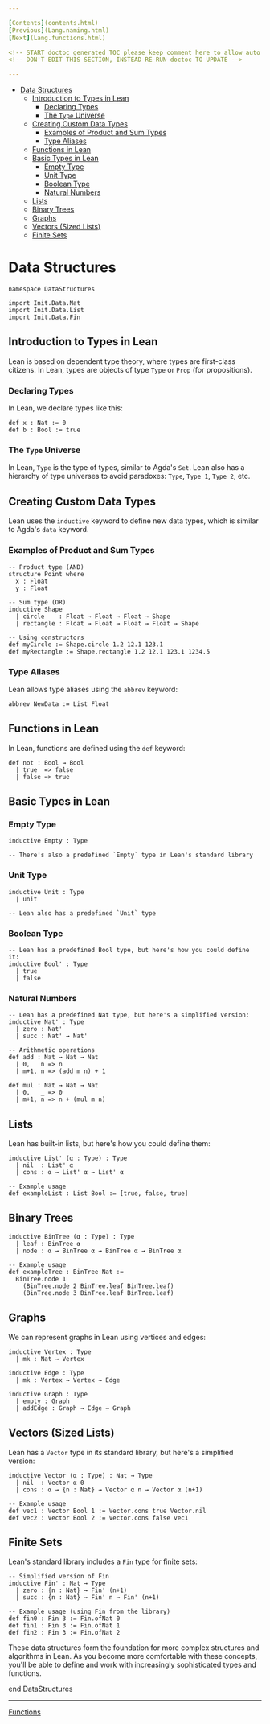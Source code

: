 ```yaml
---

[Contents](contents.html)
[Previous](Lang.naming.html)
[Next](Lang.functions.html)

<!-- START doctoc generated TOC please keep comment here to allow auto update -->
<!-- DON'T EDIT THIS SECTION, INSTEAD RE-RUN doctoc TO UPDATE -->

---
```


- [Data Structures](#data-structures)
  - [Introduction to Types in Lean](#introduction-to-types-in-lean)
    - [Declaring Types](#declaring-types)
    - [The `Type` Universe](#the-type-universe)
  - [Creating Custom Data Types](#creating-custom-data-types)
    - [Examples of Product and Sum Types](#examples-of-product-and-sum-types)
    - [Type Aliases](#type-aliases)
  - [Functions in Lean](#functions-in-lean)
  - [Basic Types in Lean](#basic-types-in-lean)
    - [Empty Type](#empty-type)
    - [Unit Type](#unit-type)
    - [Boolean Type](#boolean-type)
    - [Natural Numbers](#natural-numbers)
  - [Lists](#lists)
  - [Binary Trees](#binary-trees)
  - [Graphs](#graphs)
  - [Vectors (Sized Lists)](#vectors-sized-lists)
  - [Finite Sets](#finite-sets)

<!-- END doctoc generated TOC please keep comment here to allow auto update -->

# Data Structures

```lean
namespace DataStructures

import Init.Data.Nat
import Init.Data.List
import Init.Data.Fin
```

## Introduction to Types in Lean

Lean is based on dependent type theory, where types are first-class citizens. In Lean, types are objects of type `Type` or `Prop` (for propositions).

### Declaring Types

In Lean, we declare types like this:

```lean
def x : Nat := 0
def b : Bool := true
```

### The `Type` Universe

In Lean, `Type` is the type of types, similar to Agda's `Set`. Lean also has a hierarchy of type universes to avoid paradoxes: `Type`, `Type 1`, `Type 2`, etc.

## Creating Custom Data Types

Lean uses the `inductive` keyword to define new data types, which is similar to Agda's `data` keyword.

### Examples of Product and Sum Types

```lean
-- Product type (AND)
structure Point where
  x : Float
  y : Float

-- Sum type (OR)
inductive Shape
  | circle    : Float → Float → Float → Shape
  | rectangle : Float → Float → Float → Float → Shape

-- Using constructors
def myCircle := Shape.circle 1.2 12.1 123.1
def myRectangle := Shape.rectangle 1.2 12.1 123.1 1234.5
```

### Type Aliases

Lean allows type aliases using the `abbrev` keyword:

```lean
abbrev NewData := List Float
```

## Functions in Lean

In Lean, functions are defined using the `def` keyword:

```lean
def not : Bool → Bool
  | true  => false
  | false => true
```

## Basic Types in Lean

### Empty Type

```lean
inductive Empty : Type

-- There's also a predefined `Empty` type in Lean's standard library
```

### Unit Type

```lean
inductive Unit : Type
  | unit

-- Lean also has a predefined `Unit` type
```

### Boolean Type

```lean
-- Lean has a predefined Bool type, but here's how you could define it:
inductive Bool' : Type
  | true
  | false
```

### Natural Numbers

```lean
-- Lean has a predefined Nat type, but here's a simplified version:
inductive Nat' : Type
  | zero : Nat'
  | succ : Nat' → Nat'

-- Arithmetic operations
def add : Nat → Nat → Nat
  | 0,   n => n
  | m+1, n => (add m n) + 1

def mul : Nat → Nat → Nat
  | 0,   _ => 0
  | m+1, n => n + (mul m n)
```

## Lists

Lean has built-in lists, but here's how you could define them:

```lean
inductive List' (α : Type) : Type
  | nil  : List' α
  | cons : α → List' α → List' α

-- Example usage
def exampleList : List Bool := [true, false, true]
```

## Binary Trees

```lean
inductive BinTree (α : Type) : Type
  | leaf : BinTree α
  | node : α → BinTree α → BinTree α → BinTree α

-- Example usage
def exampleTree : BinTree Nat :=
  BinTree.node 1
    (BinTree.node 2 BinTree.leaf BinTree.leaf)
    (BinTree.node 3 BinTree.leaf BinTree.leaf)
```

## Graphs

We can represent graphs in Lean using vertices and edges:

```lean
inductive Vertex : Type
  | mk : Nat → Vertex

inductive Edge : Type
  | mk : Vertex → Vertex → Edge

inductive Graph : Type
  | empty : Graph
  | addEdge : Graph → Edge → Graph
```

## Vectors (Sized Lists)

Lean has a `Vector` type in its standard library, but here's a simplified version:

```lean
inductive Vector (α : Type) : Nat → Type
  | nil  : Vector α 0
  | cons : α → {n : Nat} → Vector α n → Vector α (n+1)

-- Example usage
def vec1 : Vector Bool 1 := Vector.cons true Vector.nil
def vec2 : Vector Bool 2 := Vector.cons false vec1
```

## Finite Sets

Lean's standard library includes a `Fin` type for finite sets:

```lean
-- Simplified version of Fin
inductive Fin' : Nat → Type
  | zero : {n : Nat} → Fin' (n+1)
  | succ : {n : Nat} → Fin' n → Fin' (n+1)
```

```lean
-- Example usage (using Fin from the library)
def fin0 : Fin 3 := Fin.ofNat 0
def fin1 : Fin 3 := Fin.ofNat 1
def fin2 : Fin 3 := Fin.ofNat 2
```

These data structures form the foundation for more complex structures and algorithms in Lean. As you become more comfortable with these concepts, you'll be able to define and work with increasingly sophisticated types and functions.

end DataStructures

---

[Functions](./Lang.functions.html)
